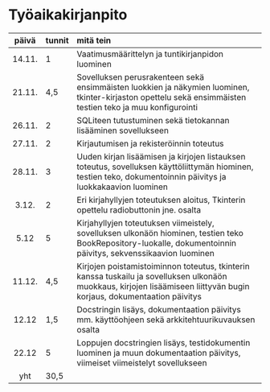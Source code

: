 # Työaikakirjanpito

| päivä  | tunnit | mitä tein  |
| :----: |:-----| :-----|
| 14.11. | 1    | Vaatimusmäärittelyn ja tuntikirjanpidon luominen |
| 21.11. | 4,5  | Sovelluksen perusrakenteen sekä ensimmäisten luokkien ja näkymien luominen, tkinter-kirjaston opettelu sekä ensimmäisten testien teko ja muu konfigurointi |
| 26.11. | 2    | SQLiteen tutustuminen sekä tietokannan lisääminen sovellukseen |
| 27.11. | 2    | Kirjautumisen ja rekisteröinnin toteutus |
| 28.11. | 3    | Uuden kirjan lisäämisen ja kirjojen listauksen toteutus, sovelluksen käyttöliittymän hiominen, testien teko, dokumentoinnin päivitys ja luokkakaavion luominen |
| 3.12.  | 2    | Eri kirjahyllyjen toteutuksen aloitus, Tkinterin opettelu radiobuttonin jne. osalta |
| 5.12   | 5    | Kirjahyllyjen toteutuksen viimeistely, sovelluksen ulkonäön hiominen, testien teko BookRepository-luokalle, dokumentoinnin päivitys, sekvenssikaavion luominen| 
| 11.12. | 4,5  | Kirjojen poistamistoiminnon toteutus, tkinterin kanssa tuskailu ja sovelluksen ulkonäön muokkaus, kirjojen lisäämiseen liittyvän bugin korjaus, dokumentaation päivitys |
| 12.12  | 1,5  | Docstringin lisäys, dokumentaation päivitys mm. käyttöohjeen sekä arkkitehtuurikuvauksen osalta |
| 22.12  | 5    | Loppujen docstringien lisäys, testidokumentin luominen ja muun dokumentaation päivitys, viimeiset viimeistelyt sovellukseen |
| yht    | 30,5 | | 
